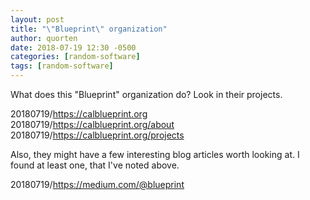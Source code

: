 ```yaml
---
layout: post
title: "\"Blueprint\" organization"
author: quorten
date: 2018-07-19 12:30 -0500
categories: [random-software]
tags: [random-software]
---
```


What does this "Blueprint" organization do?  Look in their projects.

20180719/https://calblueprint.org  
20180719/https://calblueprint.org/about  
20180719/https://calblueprint.org/projects

Also, they might have a few interesting blog articles worth looking
at.  I found at least one, that I've noted above.

20180719/https://medium.com/@blueprint
